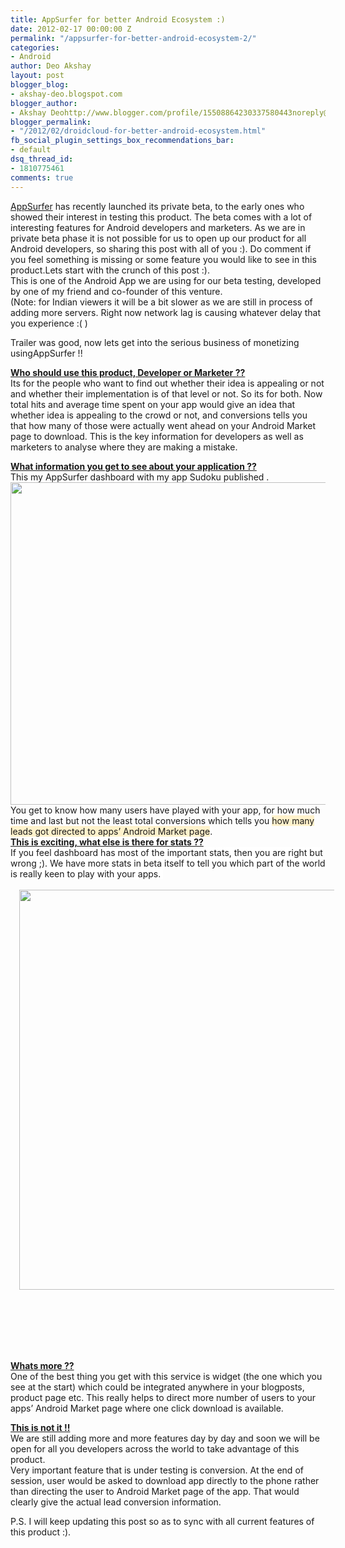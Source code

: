 ```yaml
---
title: AppSurfer for better Android Ecosystem :)
date: 2012-02-17 00:00:00 Z
permalink: "/appsurfer-for-better-android-ecosystem-2/"
categories:
- Android
author: Deo Akshay
layout: post
blogger_blog:
- akshay-deo.blogspot.com
blogger_author:
- Akshay Deohttp://www.blogger.com/profile/15508864230337580443noreply@blogger.com
blogger_permalink:
- "/2012/02/droidcloud-for-better-android-ecosystem.html"
fb_social_plugin_settings_box_recommendations_bar:
- default
dsq_thread_id:
- 1810775461
comments: true
---
```


<div style="text-align: left;" dir="ltr">
  <div style="text-align: left;">
    <a href="http://appsurfer.com" target="_blank">AppSurfer</a> has recently launched its private beta, to the early ones who showed their interest in testing this product. The beta comes with a lot of interesting features for Android developers and marketers. As we are in private beta phase it is not possible for us to open up our product for all Android developers, so sharing this post with all of you :). Do comment if you feel something is missing or some feature you would like to see in this product.Lets start with the crunch of this post :).<br /> This is one of the Android App we are using for our beta testing, developed by one of my friend and co-founder of this venture.<br /> (Note: for Indian viewers it will be a bit slower as we are still in process of adding more servers. Right now network lag is causing whatever delay that you experience :( )
  </div>
  
  <p>
  </p>
  
  <div style="text-align: left;">
    Trailer was good, now lets get into the serious business of monetizing usingAppSurfer !!
  </div>
  
  <p>
    <strong><span style="text-decoration: underline;">Who should use this product, Developer or Marketer ??</span></strong><br /> Its for the people who want to find out whether their idea is appealing or not and whether their implementation is of that level or not. So its for both. Now total hits and average time spent on your app would give an idea that whether idea is appealing to the crowd or not, and conversions tells you that how many of those were actually went ahead on your Android Market page to download. This is the key information for developers as well as marketers to analyse where they are making a mistake.
  </p>
</div>

<div style="text-align: left;">
  <strong><span style="text-decoration: underline;">What information you get to see about your application ??</span></strong>
</div>

<div style="text-align: left;">
  This my AppSurfer dashboard with my app Sudoku published .
</div>

<div style="text-align: left;">
</div>

<div class="separator" style="clear: both; text-align: center;">
</div>

<div style="text-align: left;">
  <a href="http://blog.akshaydeo.me/wp-content/uploads/2012/04/image.png"><img class="aligncenter size-full wp-image-60" title="image" src="/images/image.png" alt="" width="640" height="516" /></a>
</div>

<div style="text-align: left;">
  You get to know how many users have played with your app, for how much time and last but not the least total conversions which tells you <span style="background-color: #fff2cc;">how many leads got directed to apps&#8217; Android Market page</span><span style="background-color: white;">.</span>
</div>

<div style="text-align: left;">
</div>

<div style="text-align: left;">
  <span style="background-color: white;"><strong><span style="text-decoration: underline;">This is exciting, what else is there for stats ??</span></strong></span><br /> <span style="background-color: white;">If you feel dashboard has most of the important stats, then you are right but wrong ;). We have more stats in beta itself to tell you which part of the world is really keen to play with your apps. </span><br /> <span style="background-color: white;"><br /> </span>
</div>

<div style="text-align: left;">
  <div class="separator" style="clear: both; text-align: center;">
    <a style="margin-left: 1em; margin-right: 1em;" href="http://2.bp.blogspot.com/-4gqlhQesyo0/Tz666Zk8w8I/AAAAAAAAAqM/aBMUw0SFBm8/s1600/stats.png"><img src="/images/stats.png" alt="" width="619" height="640" border="0" /></a>
  </div>
  
  <p>
    <span style="background-color: white;"><br /> </span><br /> <span style="background-color: white;"><br /> </span><br /> <span style="background-color: white;"><br /> </span>
  </p>
</div>

**<span style="text-decoration: underline;">Whats more ??</span>**  
One of the best thing you get with this service is widget (the one which you see at the start) which could be integrated anywhere in your blogposts, product page etc. This really helps to direct more number of users to your apps&#8217; Android Market page where one click download is available.

**<span style="text-decoration: underline;">This is not it !!</span>**  
We are still adding more and more features day by day and soon we will be open for all you developers across the world to take advantage of this product.  
Very important feature that is under testing is conversion. At the end of session, user would be asked to download app directly to the phone rather than directing the user to Android Market page of the app. That would clearly give the actual lead conversion information.

P.S. I will keep updating this post so as to sync with all current features of this product :).
